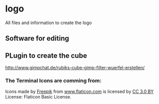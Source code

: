 # logo
All files and information to create the logo 


## Software for editing

## PLugin to create the cube
http://www.gimpchat.de/rubiks-cube-gimp-filter-wuerfel-erstellen/


### The Terminal Icons are comming from:
<div>Icons made by <a href="https://www.freepik.com" title="Freepik">Freepik</a> from <a href="https://www.flaticon.com/" title="Flaticon">www.flaticon.com</a> is licensed by <a href="http://creativecommons.org/licenses/by/3.0/" title="Creative Commons BY 3.0" target="_blank">CC 3.0 BY</a></div>
License: Flaticon Basic License.


